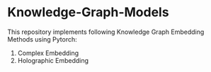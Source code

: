 # Knowledge-Graph-Models

This repository implements following Knowledge Graph Embedding Methods using Pytorch:

1. Complex Embedding
2. Holographic Embedding


